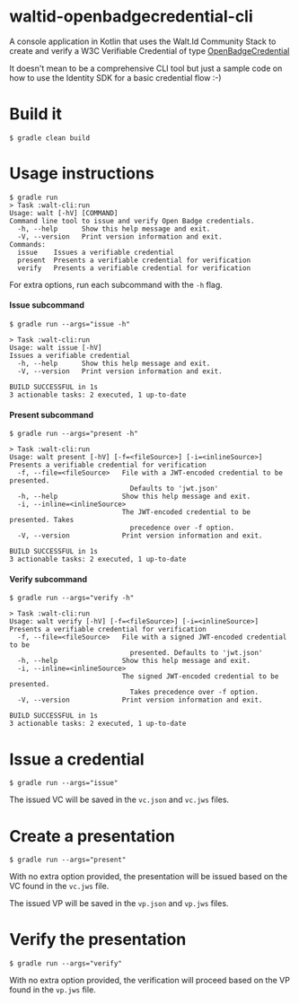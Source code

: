 # waltid-openbadgecredential-cli
A console application in Kotlin that uses the Walt.Id Community Stack to create and verify a W3C Verifiable Credential of type [OpenBadgeCredential](https://www.imsglobal.org/spec/ob/v3p0) 

It doesn't mean to be a comprehensive CLI tool but just a sample code on how to use the Identity SDK for a basic credential flow :-) 
# Build it
```
$ gradle clean build
```
# Usage instructions
```
$ gradle run
> Task :walt-cli:run
Usage: walt [-hV] [COMMAND]
Command line tool to issue and verify Open Badge credentials.
  -h, --help      Show this help message and exit.
  -V, --version   Print version information and exit.
Commands:
  issue    Issues a verifiable credential
  present  Presents a verifiable credential for verification
  verify   Presents a verifiable credential for verification
```

For extra options, run each subcommand with the ```-h``` flag.

#### Issue subcommand
```
$ gradle run --args="issue -h"

> Task :walt-cli:run
Usage: walt issue [-hV]
Issues a verifiable credential
  -h, --help      Show this help message and exit.
  -V, --version   Print version information and exit.

BUILD SUCCESSFUL in 1s
3 actionable tasks: 2 executed, 1 up-to-date
```
#### Present subcommand
```
$ gradle run --args="present -h"

> Task :walt-cli:run
Usage: walt present [-hV] [-f=<fileSource>] [-i=<inlineSource>]
Presents a verifiable credential for verification
  -f, --file=<fileSource>   File with a JWT-encoded credential to be presented.
                              Defaults to 'jwt.json'
  -h, --help                Show this help message and exit.
  -i, --inline=<inlineSource>
                            The JWT-encoded credential to be presented. Takes
                              precedence over -f option.
  -V, --version             Print version information and exit.

BUILD SUCCESSFUL in 1s
3 actionable tasks: 2 executed, 1 up-to-date
```
#### Verify subcommand
```
$ gradle run --args="verify -h"

> Task :walt-cli:run
Usage: walt verify [-hV] [-f=<fileSource>] [-i=<inlineSource>]
Presents a verifiable credential for verification
  -f, --file=<fileSource>   File with a signed JWT-encoded credential to be
                              presented. Defaults to 'jwt.json'
  -h, --help                Show this help message and exit.
  -i, --inline=<inlineSource>
                            The signed JWT-encoded credential to be presented.
                              Takes precedence over -f option.
  -V, --version             Print version information and exit.

BUILD SUCCESSFUL in 1s
3 actionable tasks: 2 executed, 1 up-to-date
```
# Issue a credential
```
$ gradle run --args="issue"
```
The issued VC will be saved in the ```vc.json``` and ```vc.jws``` files. 
# Create a presentation
```
$ gradle run --args="present"
```
With no extra option provided, the presentation will be issued based on the VC found in the ```vc.jws``` file.

The issued VP will be saved in the ```vp.json``` and ```vp.jws``` files.
# Verify the presentation
```
$ gradle run --args="verify"
```
With no extra option provided, the verification will proceed based on the VP found in the ```vp.jws``` file.
